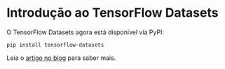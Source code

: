 # Introdução ao TensorFlow Datasets

O TensorFlow Datasets agora está disponível via PyPI:

`pip install tensorflow-datasets`

Leia o [artigo no blog](https://medium.com/tensorflow/introducing-tensorflow-datasets-c7f01f7e19f3) para saber mais.
